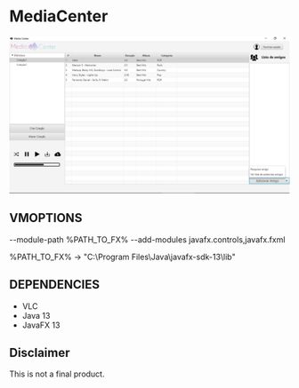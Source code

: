 
# MediaCenter

![Main Page](main.PNG)


## VMOPTIONS
--module-path %PATH_TO_FX% --add-modules javafx.controls,javafx.fxml

%PATH_TO_FX% -> "C:\Program Files\Java\javafx-sdk-13\lib"

## DEPENDENCIES
- VLC
- Java 13
- JavaFX 13

## Disclaimer 
This is not a final product.
